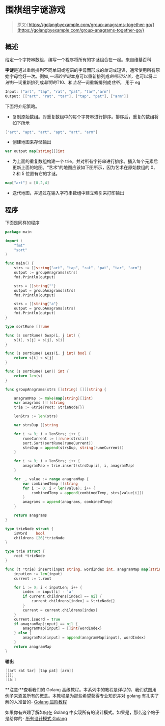 # 围棋组字谜游戏

> 原文:[https://golangbyexample.com/group-anagrams-together-go/](https://golangbyexample.com/group-anagrams-together-go/)

## **概述**

给定一个字符串数组，编写一个程序将所有的字谜组合在一起。来自维基百科

**字谜**是通过重新排列不同单词或短语的字母而形成的单词或短语，通常使用所有原始字母恰好一次。例如,*一词的字谜*本身可以重新排列成*的唠叨公羊*，也可以将*二进制*一词重新排列成*聪明的*T10、和*土坯*一词重新排列成*住所*。
用于 eg

```go
Input: ["art", "tap", "rat", "pat", "tar","arm"]
Output: [["art", "rat", "tar"], ["tap", "pat"], ["arm"]]
```

下面将介绍策略。

*   复制原始数组。对重复数组中的每个字符串进行排序。排序后，重复的数组将如下所示

```go
["art", "apt", "art", "apt", "art", "arm"]
```

*   创建地图来存储输出

```go
var output map[string][]int
```

*   为上面的重复数组构建一个 trie，并对所有字符串进行排序。插入每个元素后更新上面的地图。“艺术”的地图应该如下图所示，因为艺术在原始数组的 0、2 和 5 位置有它的字谜。

```go
map["art"] = [0,2,4]
```

*   迭代地图，并通过在输入字符串数组中建立索引来打印输出

## **程序**

下面是同样的程序

```go
package main

import (
	"fmt"
	"sort"
)

func main() {
	strs := []string{"art", "tap", "rat", "pat", "tar", "arm"}
	output := groupAnagrams(strs)
	fmt.Println(output)

	strs = []string{""}
	output = groupAnagrams(strs)
	fmt.Println(output)

	strs = []string{"a"}
	output = groupAnagrams(strs)
	fmt.Println(output)
}

type sortRune []rune

func (s sortRune) Swap(i, j int) {
	s[i], s[j] = s[j], s[i]
}

func (s sortRune) Less(i, j int) bool {
	return s[i] < s[j]
}

func (s sortRune) Len() int {
	return len(s)
}

func groupAnagrams(strs []string) [][]string {

	anagramMap := make(map[string][]int)
	var anagrams [][]string
	trie := &trie{root: &trieNode{}}

	lenStrs := len(strs)

	var strsDup []string

	for i := 0; i < lenStrs; i++ {
		runeCurrent := []rune(strs[i])
		sort.Sort(sortRune(runeCurrent))
		strsDup = append(strsDup, string(runeCurrent))
	}

	for i := 0; i < lenStrs; i++ {
		anagramMap = trie.insert(strsDup[i], i, anagramMap)
	}

	for _, value := range anagramMap {
		var combinedTemp []string
		for i := 0; i < len(value); i++ {
			combinedTemp = append(combinedTemp, strs[value[i]])
		}
		anagrams = append(anagrams, combinedTemp)
	}

	return anagrams
}

type trieNode struct {
	isWord    bool
	childrens [26]*trieNode
}

type trie struct {
	root *trieNode
}

func (t *trie) insert(input string, wordIndex int, anagramMap map[string][]int) map[string][]int {
	inputLen := len(input)
	current := t.root

	for i := 0; i < inputLen; i++ {
		index := input[i] - 'a'
		if current.childrens[index] == nil {
			current.childrens[index] = &trieNode{}
		}
		current = current.childrens[index]
	}
	current.isWord = true
	if anagramMap[input] == nil {
		anagramMap[input] = []int{wordIndex}
	} else {
		anagramMap[input] = append(anagramMap[input], wordIndex)
	}
	return anagramMap
}
```

**输出**

```go
[[art rat tar] [tap pat] [arm]]
[[]]
[[a]]
```

**注意:**查看我们的 Golang 高级教程。本系列中的教程是详尽的，我们试图用例子来涵盖所有的概念。本教程是为那些希望获得专业知识并对 golang 有扎实了解的人准备的- [Golang 进阶教程](https://golangbyexample.com/golang-comprehensive-tutorial/)

如果你有兴趣了解如何在 Golang 中实现所有的设计模式。如果是，那么这个帖子是给你的- [所有设计模式 Golang](https://golangbyexample.com/all-design-patterns-golang/)